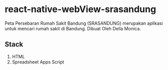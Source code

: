 # react-native-webView-srasandung

Peta Persebaran Rumah Sakit Bandung (SRASANDUNG) merupakan aplikasi untuk mencari rumah sakit di Bandung. Dibuat Oleh Della Monica.

## Stack
1. HTML
2. Spreadsheet Apps Script

